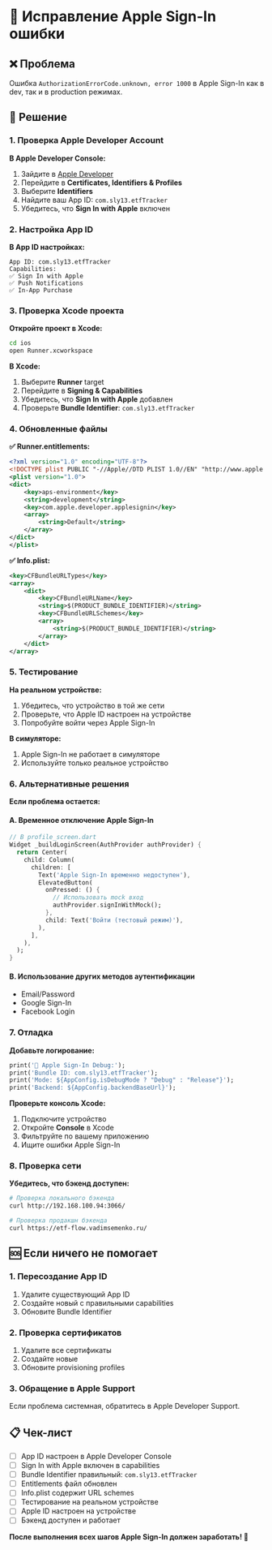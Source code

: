 # 🍎 Исправление Apple Sign-In ошибки

## ❌ **Проблема**

Ошибка `AuthorizationErrorCode.unknown, error 1000` в Apple Sign-In как в dev, так и в production режимах.

## 🔧 **Решение**

### **1. Проверка Apple Developer Account**

**В Apple Developer Console:**

1. Зайдите в [Apple Developer](https://developer.apple.com)
2. Перейдите в **Certificates, Identifiers & Profiles**
3. Выберите **Identifiers**
4. Найдите ваш App ID: `com.sly13.etfTracker`
5. Убедитесь, что **Sign In with Apple** включен

### **2. Настройка App ID**

**В App ID настройках:**

```
App ID: com.sly13.etfTracker
Capabilities:
✅ Sign In with Apple
✅ Push Notifications
✅ In-App Purchase
```

### **3. Проверка Xcode проекта**

**Откройте проект в Xcode:**

```bash
cd ios
open Runner.xcworkspace
```

**В Xcode:**

1. Выберите **Runner** target
2. Перейдите в **Signing & Capabilities**
3. Убедитесь, что **Sign In with Apple** добавлен
4. Проверьте **Bundle Identifier**: `com.sly13.etfTracker`

### **4. Обновленные файлы**

**✅ Runner.entitlements:**

```xml
<?xml version="1.0" encoding="UTF-8"?>
<!DOCTYPE plist PUBLIC "-//Apple//DTD PLIST 1.0//EN" "http://www.apple.com/DTDs/PropertyList-1.0.dtd">
<plist version="1.0">
<dict>
	<key>aps-environment</key>
	<string>development</string>
	<key>com.apple.developer.applesignin</key>
	<array>
		<string>Default</string>
	</array>
</dict>
</plist>
```

**✅ Info.plist:**

```xml
<key>CFBundleURLTypes</key>
<array>
	<dict>
		<key>CFBundleURLName</key>
		<string>$(PRODUCT_BUNDLE_IDENTIFIER)</string>
		<key>CFBundleURLSchemes</key>
		<array>
			<string>$(PRODUCT_BUNDLE_IDENTIFIER)</string>
		</array>
	</dict>
</array>
```

### **5. Тестирование**

**На реальном устройстве:**

1. Убедитесь, что устройство в той же сети
2. Проверьте, что Apple ID настроен на устройстве
3. Попробуйте войти через Apple Sign-In

**В симуляторе:**

1. Apple Sign-In не работает в симуляторе
2. Используйте только реальное устройство

### **6. Альтернативные решения**

**Если проблема остается:**

#### **A. Временное отключение Apple Sign-In**

```dart
// В profile_screen.dart
Widget _buildLoginScreen(AuthProvider authProvider) {
  return Center(
    child: Column(
      children: [
        Text('Apple Sign-In временно недоступен'),
        ElevatedButton(
          onPressed: () {
            // Использовать mock вход
            authProvider.signInWithMock();
          },
          child: Text('Войти (тестовый режим)'),
        ),
      ],
    ),
  );
}
```

#### **B. Использование других методов аутентификации**

- Email/Password
- Google Sign-In
- Facebook Login

### **7. Отладка**

**Добавьте логирование:**

```dart
print('🔧 Apple Sign-In Debug:');
print('Bundle ID: com.sly13.etfTracker');
print('Mode: ${AppConfig.isDebugMode ? "Debug" : "Release"}');
print('Backend: ${AppConfig.backendBaseUrl}');
```

**Проверьте консоль Xcode:**

1. Подключите устройство
2. Откройте **Console** в Xcode
3. Фильтруйте по вашему приложению
4. Ищите ошибки Apple Sign-In

### **8. Проверка сети**

**Убедитесь, что бэкенд доступен:**

```bash
# Проверка локального бэкенда
curl http://192.168.100.94:3066/

# Проверка продакшн бэкенда
curl https://etf-flow.vadimsemenko.ru/
```

## 🆘 **Если ничего не помогает**

### **1. Пересоздание App ID**

1. Удалите существующий App ID
2. Создайте новый с правильными capabilities
3. Обновите Bundle Identifier

### **2. Проверка сертификатов**

1. Удалите все сертификаты
2. Создайте новые
3. Обновите provisioning profiles

### **3. Обращение в Apple Support**

Если проблема системная, обратитесь в Apple Developer Support.

## 📋 **Чек-лист**

- [ ] App ID настроен в Apple Developer Console
- [ ] Sign In with Apple включен в capabilities
- [ ] Bundle Identifier правильный: `com.sly13.etfTracker`
- [ ] Entitlements файл обновлен
- [ ] Info.plist содержит URL schemes
- [ ] Тестирование на реальном устройстве
- [ ] Apple ID настроен на устройстве
- [ ] Бэкенд доступен и работает

**После выполнения всех шагов Apple Sign-In должен заработать! 🎉**

